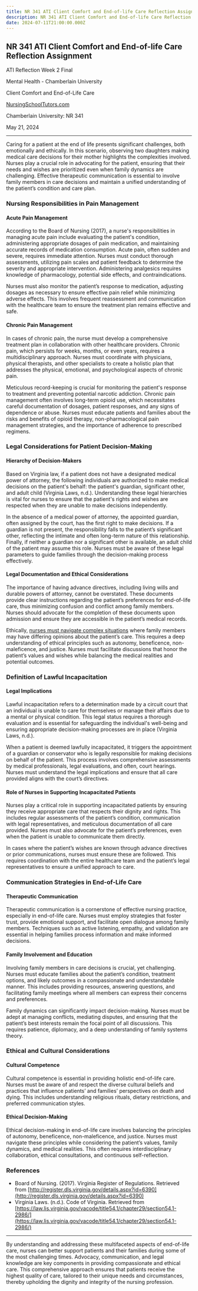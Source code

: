```yaml
---
title: NR 341 ATI Client Comfort and End-of-life Care Reflection Assignment
description: NR 341 ATI Client Comfort and End-of-life Care Reflection Assignment
date: 2024-07-11T21:00:00.000Z
---
```


## **NR 341 ATI Client Comfort and End-of-life Care Reflection Assignment**

ATI Reflection Week 2 Final

Mental Health - Chamberlain University

Client Comfort and End-of-Life Care

[NursingSchoolTutors.com](https://nursingschooltutors.com/ "nursingschooltutors")

Chamberlain University: NR 341

May 21, 2024

***

Caring for a patient at the end of life presents significant challenges, both emotionally and ethically. In this scenario, observing two daughters making medical care decisions for their mother highlights the complexities involved. Nurses play a crucial role in advocating for the patient, ensuring that their needs and wishes are prioritized even when family dynamics are challenging. Effective therapeutic communication is essential to involve family members in care decisions and maintain a unified understanding of the patient’s condition and care plan.

### Nursing Responsibilities in Pain Management

#### Acute Pain Management

According to the Board of Nursing (2017), a nurse's responsibilities in managing acute pain include evaluating the patient's condition, administering appropriate dosages of pain medication, and maintaining accurate records of medication consumption. Acute pain, often sudden and severe, requires immediate attention. Nurses must conduct thorough assessments, utilizing pain scales and patient feedback to determine the severity and appropriate intervention. Administering analgesics requires knowledge of pharmacology, potential side effects, and contraindications.

Nurses must also monitor the patient’s response to medication, adjusting dosages as necessary to ensure effective pain relief while minimizing adverse effects. This involves frequent reassessment and communication with the healthcare team to ensure the treatment plan remains effective and safe.

#### Chronic Pain Management

In cases of chronic pain, the nurse must develop a comprehensive treatment plan in collaboration with other healthcare providers. Chronic pain, which persists for weeks, months, or even years, requires a multidisciplinary approach. Nurses must coordinate with physicians, physical therapists, and other specialists to create a holistic plan that addresses the physical, emotional, and psychological aspects of chronic pain.

Meticulous record-keeping is crucial for monitoring the patient's response to treatment and preventing potential narcotic addiction. Chronic pain management often involves long-term opioid use, which necessitates careful documentation of dosages, patient responses, and any signs of dependence or abuse. Nurses must educate patients and families about the risks and benefits of opioid therapy, non-pharmacological pain management strategies, and the importance of adherence to prescribed regimens.

### Legal Considerations for Patient Decision-Making

#### Hierarchy of Decision-Makers

Based on Virginia law, if a patient does not have a designated medical power of attorney, the following individuals are authorized to make medical decisions on the patient's behalf: the patient's guardian, significant other, and adult child (Virginia Laws, n.d.). Understanding these legal hierarchies is vital for nurses to ensure that the patient's rights and wishes are respected when they are unable to make decisions independently.

In the absence of a medical power of attorney, the appointed guardian, often assigned by the court, has the first right to make decisions. If a guardian is not present, the responsibility falls to the patient’s significant other, reflecting the intimate and often long-term nature of this relationship. Finally, if neither a guardian nor a significant other is available, an adult child of the patient may assume this role. Nurses must be aware of these legal parameters to guide families through the decision-making process effectively.

#### Legal Documentation and Ethical Considerations

The importance of having advance directives, including living wills and durable powers of attorney, cannot be overstated. These documents provide clear instructions regarding the patient’s preferences for end-of-life care, thus minimizing confusion and conflict among family members. Nurses should advocate for the completion of these documents upon admission and ensure they are accessible in the patient’s medical records.

Ethically, [nurses must navigate complex situations](https://nursingschooltutors.com/) where family members may have differing opinions about the patient’s care. This requires a deep understanding of ethical principles such as autonomy, beneficence, non-maleficence, and justice. Nurses must facilitate discussions that honor the patient’s values and wishes while balancing the medical realities and potential outcomes.

### Definition of Lawful Incapacitation

#### Legal Implications

Lawful incapacitation refers to a determination made by a circuit court that an individual is unable to care for themselves or manage their affairs due to a mental or physical condition. This legal status requires a thorough evaluation and is essential for safeguarding the individual's well-being and ensuring appropriate decision-making processes are in place (Virginia Laws, n.d.).

When a patient is deemed lawfully incapacitated, it triggers the appointment of a guardian or conservator who is legally responsible for making decisions on behalf of the patient. This process involves comprehensive assessments by medical professionals, legal evaluations, and often, court hearings. Nurses must understand the legal implications and ensure that all care provided aligns with the court’s directives.

#### Role of Nurses in Supporting Incapacitated Patients

Nurses play a critical role in supporting incapacitated patients by ensuring they receive appropriate care that respects their dignity and rights. This includes regular assessments of the patient’s condition, communication with legal representatives, and meticulous documentation of all care provided. Nurses must also advocate for the patient’s preferences, even when the patient is unable to communicate them directly.

In cases where the patient’s wishes are known through advance directives or prior communications, nurses must ensure these are followed. This requires coordination with the entire healthcare team and the patient’s legal representatives to ensure a unified approach to care.

### Communication Strategies in End-of-Life Care

#### Therapeutic Communication

Therapeutic communication is a cornerstone of effective nursing practice, especially in end-of-life care. Nurses must employ strategies that foster trust, provide emotional support, and facilitate open dialogue among family members. Techniques such as active listening, empathy, and validation are essential in helping families process information and make informed decisions.

#### Family Involvement and Education

Involving family members in care decisions is crucial, yet challenging. Nurses must educate families about the patient’s condition, treatment options, and likely outcomes in a compassionate and understandable manner. This includes providing resources, answering questions, and facilitating family meetings where all members can express their concerns and preferences.

Family dynamics can significantly impact decision-making. Nurses must be adept at managing conflicts, mediating disputes, and ensuring that the patient’s best interests remain the focal point of all discussions. This requires patience, diplomacy, and a deep understanding of family systems theory.

### Ethical and Cultural Considerations

#### Cultural Competence

Cultural competence is essential in providing holistic end-of-life care. Nurses must be aware of and respect the diverse cultural beliefs and practices that influence patients’ and families’ perspectives on death and dying. This includes understanding religious rituals, dietary restrictions, and preferred communication styles.

#### Ethical Decision-Making

Ethical decision-making in end-of-life care involves balancing the principles of autonomy, beneficence, non-maleficence, and justice. Nurses must navigate these principles while considering the patient’s values, family dynamics, and medical realities. This often requires interdisciplinary collaboration, ethical consultations, and continuous self-reflection.

### References

* Board of Nursing. (2017). Virginia Register of Regulations. Retrieved from [http://register.dls.virginia.gov/details.aspx?id=6390](http://register.dls.virginia.gov/details.aspx?id=6390)
* Virginia Laws. (n.d.). Code of Virginia. Retrieved from [https://law.lis.virginia.gov/vacode/title54.1/chapter29/section54.1-2986/](https://law.lis.virginia.gov/vacode/title54.1/chapter29/section54.1-2986/)

***

By understanding and addressing these multifaceted aspects of end-of-life care, nurses can better support patients and their families during some of the most challenging times. Advocacy, communication, and legal knowledge are key components in providing compassionate and ethical care. This comprehensive approach ensures that patients receive the highest quality of care, tailored to their unique needs and circumstances, thereby upholding the dignity and integrity of the nursing profession.
